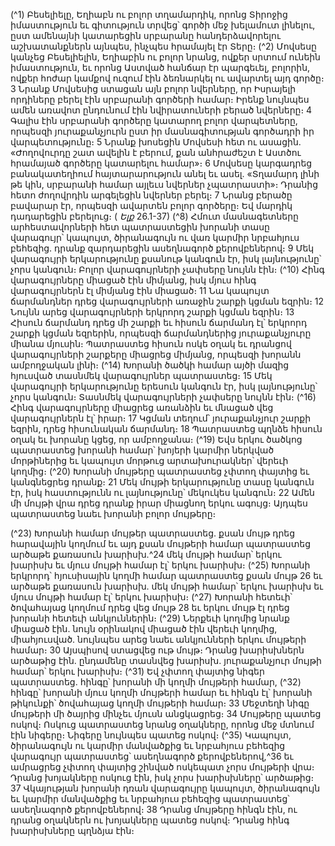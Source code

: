 
(^1) Բեսելիելը, Եղիաբն ու բոլոր տղամարդիկ, որոնց Տիրոջից իմաստություն եւ գիտություն տրվեց՝ գործի մեջ
խելամուտ լինելու, ըստ ամենայնի կատարեցին սրբարանը հանդերձավորելու աշխատանքներն այնպես, ինչպես
հրամայել էր Տերը։
(^2) Մովսեսը կանչեց Բեսելիելին, Եղիաբին ու բոլոր նրանց, ովքեր սրտում ունեին իմաստություն, եւ որոնց Աստված
հանճար էր պարգեւել, բոլորին, ովքեր հոժար կամքով ուզում էին ձեռնարկել ու ավարտել այդ գործը։ 3 Նրանք Մովսեսից
ստացան այն բոլոր նվերները, որ Իսրայելի որդիները բերել էին սրբարանի գործերի համար։ Իրենք նույնպես ամեն
առավոտ ընդունում էին նվիրատուների բերած նվերները։ 4 Գալիս էին սրբարանի գործերը կատարող բոլոր
վարպետները, որպեսզի յուրաքանչյուրն ըստ իր մասնագիտության գործադրի իր վարպետությունը։ 5 Նրանք խոսեցին
Մովսեսի հետ ու ասացին. «Ժողովուրդը շատ ավելին է բերում, քան անհրաժեշտ է Աստծու հրամայած գործերը
կատարելու համար»։ 6 Մովսեսը կարգադրեց բանակատեղիում հայտարարություն անել եւ ասել. «Տղամարդ լինի թե
կին, սրբարանի համար այլեւս նվերներ չպատրաստի»։ Դրանից հետո ժողովրդին արգելեցին նվերներ բերել։ 7 Նրանց
բերածը բավարար էր, որպեսզի ավարտեն բոլոր գործերը։ Եվ մարդիկ դադարեցին բերելուց։
( _Ելք_ 26.1-37)
(^8) Հմուտ մասնագետները արհեստավորների հետ պատրաստեցին խորանի տասը վարագույր՝ կապույտ,
ծիրանագույն ու վառ կարմիր նրբահյուս բեհեզից. դրանք զարդարեցին ասեղնագործ քերովբեներով։ 9 Մեկ վարագույրի
երկարությունը քսանութ կանգուն էր, իսկ լայնությունը՝ չորս կանգուն։ Բոլոր վարագույրների չափսերը նույնն էին։
(^10) Հինգ վարագույրները միացած էին միմյանց, իսկ մյուս հինգ վարագույրներն էլ միմյանց էին միացած։ 11 Նա կապույտ
ճարմանդներ դրեց վարագույրների առաջին շարքի կցման եզրին։ 12 Նույնն արեց վարագույրների երկրորդ շարքի կցման
եզրին։ 13 Հիսուն ճարմանդ դրեց մի շարքի եւ հիսուն ճարմանդ էլ՝ երկրորդ շարքի կցման եզրերին, որպեսզի
ճարմանդներից յուրաքանչյուրը միանա մյուսին։ Պատրաստեց հիսուն ոսկե օղակ եւ դրանցով վարագույրների շարքերը
միացրեց միմյանց, որպեսզի խորանն ամբողջական լինի։
(^14) Խորանի ծածկի համար այծի մազից հյուսված տասնմեկ վարագույրներ պատրաստեց։ 15 Մեկ վարագույրի
երկարությունը երեսուն կանգուն էր, իսկ լայնությունը՝ չորս կանգուն։ Տասնմեկ վարագույրների չափսերը նույնն էին։
(^16) Հինգ վարագույրները միացրեց առանձին եւ մնացած վեց վարագույրներն էլ՝ իրար։ 17 Կցման տեղում՝ յուրաքանչյուր
շարքի եզրին, դրեց հիսունական ճարմանդ։ 18 Պատրաստեց պղնձե հիսուն օղակ եւ խորանը կցեց, որ ամբողջանա։
(^19) Եվս երկու ծածկոց պատրաստեց խորանի համար՝ խոյերի կարմիր ներկված մորթիներից եւ կապույտ մորթուց
արտախուրակներ՝ վերեւի կողմից։
(^20) Խորանի մույթերը պատրաստեց չփտող փայտից եւ կանգնեցրեց դրանք։ 21 Մեկ մույթի երկարությունը տասը
կանգուն էր, իսկ հաստությունն ու լայնությունը՝ մեկուկես կանգուն։ 22 Ամեն մի մույթի վրա դրեց դրանք իրար միացնող
երկու ագույց։ Այդպես պատրաստեց նաեւ խորանի բոլոր մույթերը։


(^23) Խորանի համար մույթեր պատրաստեց. քսան մույթ դրեց հարավային կողմում եւ այդ քսան մույթերի համար
պատրաստեց արծաթե քառասուն խարիսխ.^24 մեկ մույթի համար՝ երկու խարիսխ եւ մյուս մույթի համար էլ՝ երկու
խարիսխ։
(^25) Խորանի երկրորդ՝ հյուսիսային կողմի համար պատրաստեց քսան մույթ 26 եւ արծաթե քառասուն խարիսխ. մեկ
մույթի համար՝ երկու խարիսխ եւ մյուս մույթի համար էլ՝ երկու խարիսխ։
(^27) Խորանի հետեւի՝ ծովահայաց կողմում դրեց վեց մույթ 28 եւ երկու մույթ էլ դրեց խորանի հետեւի անկյուններին։
(^29) Ներքեւի կողմից նրանք միացած էին. նույն օրինակով միացած էին վերեւի կողմից, միահյուսված. նույնպես արեց նաեւ
անկյունների երկու մույթերի համար։ 30 Այսպիսով ստացվեց ութ մույթ։ Դրանց խարիսխներն արծաթից էին. ընդամենը
տասնվեց խարիսխ. յուրաքանչյուր մույթի համար՝ երկու խարիսխ։
(^31) Եվ չփտող փայտից նիգեր պատրաստեց. հինգը՝ խորանի մի կողմի մույթերի համար, (^32) հինգը՝ խորանի մյուս կողմի
մույթերի համար եւ հինգն էլ՝ խորանի թիկունքի՝ ծովահայաց կողմի մույթերի համար։ 33 Մեջտեղի նիգը մույթերի մի
ծայրից մինչեւ մյուսն անցկացրեց։ 34 Մույթերը պատեց ոսկով։ Ոսկուց պատրաստեց նրանց օղակները, որոնց մեջ
մտնում էին նիգերը։ Նիգերը նույնպես պատեց ոսկով։
(^35) Կապույտ, ծիրանագույն ու կարմիր մանվածքից եւ նրբահյուս բեհեզից վարագույր պատրաստեց՝ ասեղնագործ
քերովբեներով,^36 եւ ամրացրեց չփտող փայտից շինված ոսկեպատ չորս մույթերի վրա։ Դրանց խոյակները ոսկուց էին,
իսկ չորս խարիսխները՝ արծաթից։ 37 Վկայության խորանի դռան վարագույրը կապույտ, ծիրանագույն եւ կարմիր
մանվածքից եւ նրբահյուս բեհեզից պատրաստեց՝ ասեղնագործ քերովբեներով։ 38 Դրանց մույթերը հինգն էին, ու դրանց
օղակներն ու խոյակները պատեց ոսկով։ Դրանց հինգ խարիսխները պղնձյա էին։
